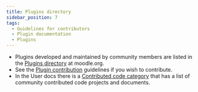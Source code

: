 ```yaml
---
title: Plugins directory
sidebar_position: 7
tags:
  - Guidelines for contributors
  - Plugin documentation
  - Plugins
---
```


- Plugins developed and maintained by community members are listed in the [Plugins directory](https://moodle.org/plugins) at moodle.org.
- See the [Plugin contribution](../../community/plugincontribution) guidelines if you wish to contribute.
- In the User docs there is a [Contributed code category](https://docs.moodle.org/en/Category/Contributed_code) that has a list of community contributed code projects and documents.

